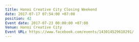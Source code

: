 ```yaml
---
title: Hanoi Creative City Closing Weekend
date: 2017-07-17 07:54:00 +07:00
position: 42
Event date: 2017-07-23 00:00:00 +07:00
Venue: Hanoi Creative City
Event URL: https://www.facebook.com/events/143014529610291/
---
```


